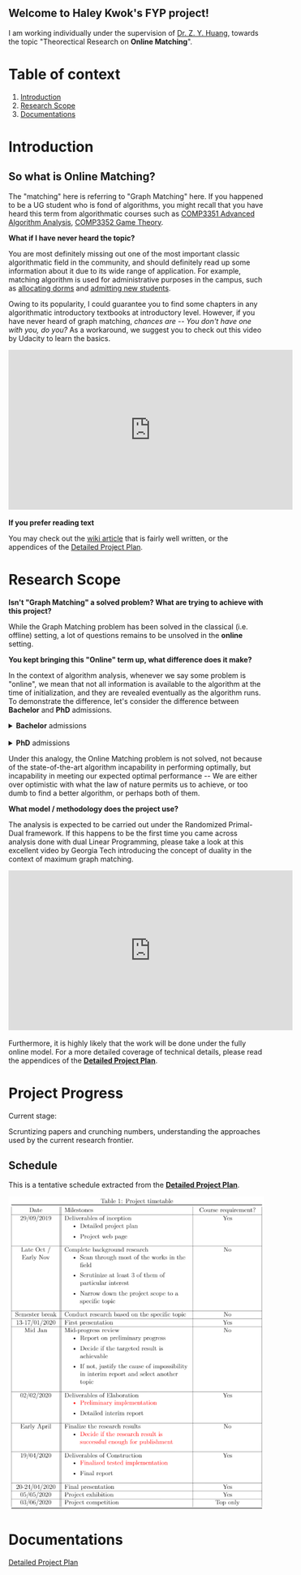 <link type="text/css" rel="stylesheet" href="public/css/style.css" />

## Welcome to Haley Kwok's FYP project!

I am working individually under the supervision of [Dr. Z. Y. Huang](https://i.cs.hku.hk/~zhiyi/), towards the topic "Theorectical Research on **Online Matching**".

# Table of context
1. [Introduction](#introduction)
2. [Research Scope](#research-scope)
3. [Documentations](#documentations)

# Introduction
## So what is **Online Matching**?

The "matching" here is referring to "Graph Matching" here. If you happened to be a UG student who is fond of algorithms, you might recall that you have heard this term from algorithmatic courses such as [COMP3351 Advanced Algorithm Analysis](https://www.cs.hku.hk/index.php/programmes/course-offered?infile=2018/comp3351.html), [COMP3352 Game Theory](https://www.cs.hku.hk/index.php/programmes/course-offered?infile=2019/comp3352.html).

**What if I have never heard the topic?**

You are most definitely missing out one of the most important classic algorithmatic field in the community, and should definitely read up some information about it due to its wide range of application. For example, matching algorithm is used for administrative purposes in the campus, such as [allocating dorms](http://timroughgarden.org/f13/l/l10.pdf) and [admitting new students](https://www.youtube.com/watch?v=xYkiCtlALHA).

Owing to its popularity, I could guarantee you to find some chapters in any algorithmatic introductory textbooks at introductory level. However, if you have never heard of graph matching, _chances are -- You don't have one with you, do you?_ As a workaround, we suggest you to check out this video by Udacity to learn the basics. 

<iframe width="560" height="315" src="https://www.youtube.com/embed/bOJC93XxoFc" frameborder="0" allow="autoplay; encrypted-media" allowfullscreen></iframe>

**If you prefer reading text**

You may check out the [wiki article](https://en.wikipedia.org/wiki/Matching_(graph_theory)) that is fairly well written, or the appendices of the [Detailed Project Plan](#documentations).

# Research Scope

**Isn't "Graph Matching" a solved problem? What are trying to achieve with this project?**

While the Graph Matching problem has been solved in the classical (i.e. offline) setting, a lot of questions remains to be unsolved in the **online** setting.

**You kept bringing this "Online" term up, what difference does it make?**

In the context of algorithm analysis, whenever we say some problem is "online", we mean that not all information is available to the algorithm at the time of initialization, and they are revealed eventually as the algorithm runs. To demonstrate the difference, let's consider the difference between **Bachelor** and **PhD** admissions.

<details>
  <summary> <strong>Bachelor</strong> admissions </summary>
  
  <strong>Bachelor</strong> degree offers are handed out on a yearly basis. The JUPAS system gathers all the information before it makes an informed decision, such as slots offered by each degree programme, applicants' preferences and their public examination transcripts. Just as what good ol' Uncle John prooooobably said, "<em>With perfect information comes perfect solution</em>".

<p>
  <img src="public/img/jupas.png" alt="jupas"/>
  <span style="font-family:Consolas; font-size:0.8em; display: block; color: #8e8e8e; text-align: center;">The JUPAS office collects all information before making an informed decision</span>
</p>

  This offline matching problem is said to be "solved", because the algorithm is capable of deriving an optimal solution, given full information on initialization.
</details>
<br/>
<details>
  <summary> <strong>PhD</strong> admissions </summary>

  On the other hand, <strong>PhD</strong> applications are handled in a rolling basis in HKU CS. After the department opens for Phd applications on September, applications begin to flood in throughout the year. If the professors were to handle the admission only after the application process is closed on May, there is simply no hope for them to go through all of them, and students may have already accepted some other institutions' offer instead. 
  
<p>
  <img src="public/img/phd.png" alt="phd"/>
  <span style="font-family:Consolas; font-size:0.8em; display: block; color: #8e8e8e; text-align: center;">The department has to handle applications whenever they come in</span>
</p>

  To keep the students interested (<em>and professors away from overworking</em>), the office clears the application pool periodically and hands out offers. As a tradeoff, the department does not always admit the best applicants as they don't have information on all potential applicants when they made the decision -- Maybe they ran out of slots by the time a strong candidate applied, or they rejected the strong candidate with the hope that the next Einstein will make his application on April, <em>who never showed up in reality</em>.
</details>

Under this analogy, the Online Matching problem is not solved, not because of the state-of-the-art algorithm incapability in performing optimally, but incapability in meeting our expected optimal performance -- We are either over optimistic with what the law of nature permits us to achieve, or too dumb to find a better algorithm, or perhaps both of them.

**What model / methodology does the project use?**

The analysis is expected to be carried out under the Randomized Primal-Dual framework. If this happens to be the first time you came across analysis done with dual Linear Programming, please take a look at this excellent video by Georgia Tech introducing the concept of duality in the context of maximum graph matching.

<iframe width="560" height="315" src="https://www.youtube.com/embed/ULI8fJoiG_c" frameborder="0" allow="autoplay; encrypted-media" allowfullscreen></iframe>

Furthermore, it is highly likely that the work will be done under the fully online model. For a more detailed coverage of technical details, please read the appendices of the [**Detailed Project Plan**](#documentations).

# Project Progress

Current stage: 

Scruntizing papers and crunching numbers, understanding the approaches used by the current research frontier.

## Schedule

This is a tentative schedule extracted from the [**Detailed Project Plan**](#documentations).

<img src="public/img/schedule.png" alt="schedule"/>

# Documentations

[Detailed Project Plan](public/doc/project-plan.pdf?raw=true)
